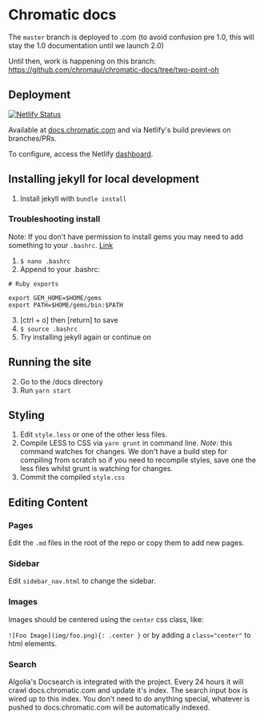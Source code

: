 # Chromatic docs

The `master` branch is deployed to .com (to avoid confusion pre 1.0, this will stay the 1.0 documentation until we launch 2.0)

Until then, work is happening on this branch: https://github.com/chromaui/chromatic-docs/tree/two-point-oh

## Deployment

[![Netlify Status](https://api.netlify.com/api/v1/badges/3e1d4d54-1349-4c8a-b214-788ae7aac3a4/deploy-status)](https://app.netlify.com/sites/chromatic2-docs/deploys)

Available at [docs.chromatic.com](docs.chromatic.com) and via Netlify's build previews on branches/PRs.

To configure, access the Netlify [dashboard](https://app.netlify.com/sites/chromatic2-docs/overview).

## Installing jekyll for local development

1. Install jekyll with `bundle install`

### Troubleshooting install

Note: If you don't have permission to install gems you may need to add something to your `.bashrc`. [Link](https://jekyllrb.com/docs/troubleshooting/#no-sudo)

1. `$ nano .bashrc`
2. Append to your .bashrc:

```
# Ruby exports

export GEM_HOME=$HOME/gems
export PATH=$HOME/gems/bin:$PATH
```

3. [ctrl + o] then [return] to save
4. `$ source .bashrc`
5. Try installing jekyll again or continue on

## Running the site

2. Go to the /docs directory
3. Run `yarn start`

## Styling

1. Edit `style.less` or one of the other less files.
2. Compile LESS to CSS via `yarn grunt` in command line. _Note:_ this command watches for changes. We don't have a build step for compiling from scratch so if you need to recompile styles, save one the less files whilst grunt is watching for changes.
3. Commit the compiled `style.css`

## Editing Content

### Pages

Edit the `.md` files in the root of the repo or copy them to add new pages.

### Sidebar

Edit `sidebar_nav.html` to change the sidebar.

### Images

Images should be centered using the `center` css class, like:

`![Foo Image](img/foo.png){: .center }` or by adding a `class="center"` to html elements.

### Search

Algolia's Docsearch is integrated with the project. Every 24 hours it will crawl docs.chromatic.com and update it's index. The search input box is wired up to this index. You don't need to do anything special, whatever is pushed to docs.chromatic.com will be automatically indexed.
